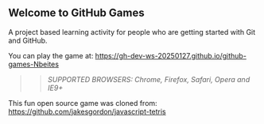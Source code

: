 ## Welcome to GitHub Games

A project based learning activity for people who are getting started with Git and GitHub.

You can play the game at: https://gh-dev-ws-20250127.github.io/github-games-Nbeites

>> _*SUPPORTED BROWSERS*: Chrome, Firefox, Safari, Opera and IE9+_

This fun open source game was cloned from: https://github.com/jakesgordon/javascript-tetris
